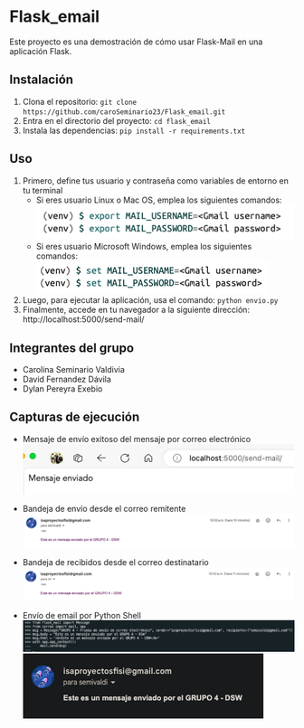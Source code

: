 # Flask_email
Este proyecto es una demostración de cómo usar Flask-Mail en una aplicación Flask.

## Instalación
1. Clona el repositorio: `git clone https://github.com/caroSeminario23/Flask_email.git`
2. Entra en el directorio del proyecto: `cd flask_email`
3. Instala las dependencias: `pip install -r requirements.txt`

## Uso
1. Primero, define tus usuario y contraseña como variables de entorno en tu terminal
    - Si eres usuario Linux o Mac OS, emplea los siguientes comandos:
    ![Captura de configuración](./imagenes/imagen_4.png)
    - Si eres usuario Microsoft Windows, emplea los siguientes comandos:
    ![Captura de configuración](./imagenes/imagen_5.png)
2. Luego, para ejecutar la aplicación, usa el comando: `python envio.py`
3. Finalmente, accede en tu navegador a la siguiente dirección: http://localhost:5000/send-mail/

## Integrantes del grupo
- Carolina Seminario Valdivia
- David Fernandez Dávila
- Dylan Pereyra Exebio

## Capturas de ejecución
- Mensaje de envío exitoso del mensaje por correo electrónico
![Captura de ejecución](./imagenes/imagen_1.png)

- Bandeja de envío desde el correo remitente
![Captura de ejecución](./imagenes/imagen_2.png)

- Bandeja de recibidos desde el correo destinatario
![Captura de ejecución](./imagenes/imagen_3.png)

- Envío de email por Python Shell
![Captura de ejecución](./imagenes/imagen_6.png)
![Captura de ejecución](./imagenes/imagen_7.png)